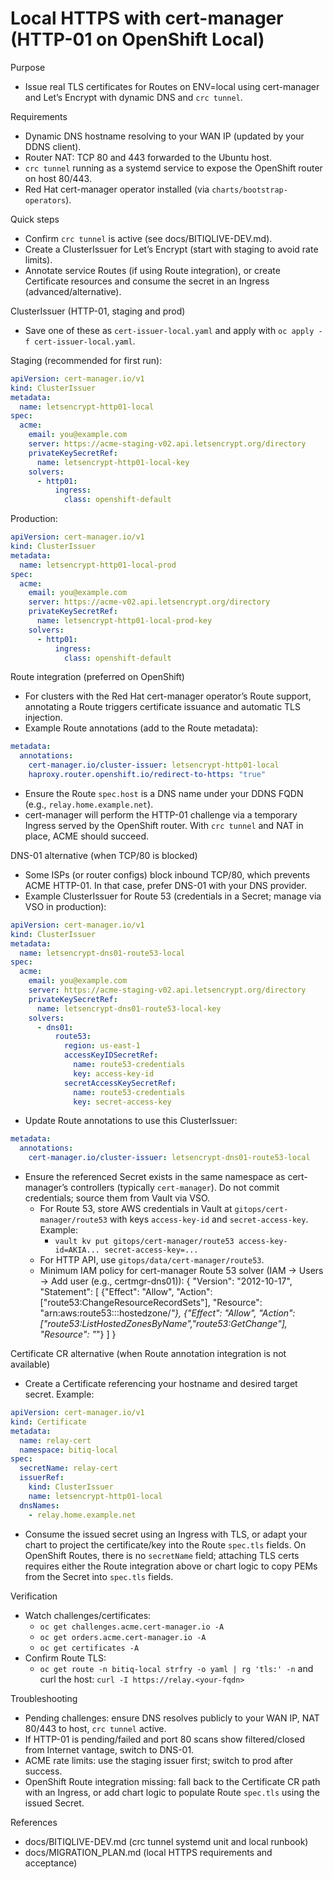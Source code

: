 # Local HTTPS with cert-manager (HTTP-01 on OpenShift Local)

Purpose
- Issue real TLS certificates for Routes on ENV=local using cert-manager and Let’s Encrypt with dynamic DNS and `crc tunnel`.

Requirements
- Dynamic DNS hostname resolving to your WAN IP (updated by your DDNS client).
- Router NAT: TCP 80 and 443 forwarded to the Ubuntu host.
- `crc tunnel` running as a systemd service to expose the OpenShift router on host 80/443.
- Red Hat cert-manager operator installed (via `charts/bootstrap-operators`).

Quick steps
- Confirm `crc tunnel` is active (see docs/BITIQLIVE-DEV.md).
- Create a ClusterIssuer for Let’s Encrypt (start with staging to avoid rate limits).
- Annotate service Routes (if using Route integration), or create Certificate resources and consume the secret in an Ingress (advanced/alternative).

ClusterIssuer (HTTP-01, staging and prod)
- Save one of these as `cert-issuer-local.yaml` and apply with `oc apply -f cert-issuer-local.yaml`.

Staging (recommended for first run):

```yaml
apiVersion: cert-manager.io/v1
kind: ClusterIssuer
metadata:
  name: letsencrypt-http01-local
spec:
  acme:
    email: you@example.com
    server: https://acme-staging-v02.api.letsencrypt.org/directory
    privateKeySecretRef:
      name: letsencrypt-http01-local-key
    solvers:
      - http01:
          ingress:
            class: openshift-default
```

Production:

```yaml
apiVersion: cert-manager.io/v1
kind: ClusterIssuer
metadata:
  name: letsencrypt-http01-local-prod
spec:
  acme:
    email: you@example.com
    server: https://acme-v02.api.letsencrypt.org/directory
    privateKeySecretRef:
      name: letsencrypt-http01-local-prod-key
    solvers:
      - http01:
          ingress:
            class: openshift-default
```

Route integration (preferred on OpenShift)
- For clusters with the Red Hat cert-manager operator’s Route support, annotating a Route triggers certificate issuance and automatic TLS injection.
- Example Route annotations (add to the Route metadata):

```yaml
metadata:
  annotations:
    cert-manager.io/cluster-issuer: letsencrypt-http01-local
    haproxy.router.openshift.io/redirect-to-https: "true"
```

- Ensure the Route `spec.host` is a DNS name under your DDNS FQDN (e.g., `relay.home.example.net`).
- cert-manager will perform the HTTP-01 challenge via a temporary Ingress served by the OpenShift router. With `crc tunnel` and NAT in place, ACME should succeed.

DNS-01 alternative (when TCP/80 is blocked)
- Some ISPs (or router configs) block inbound TCP/80, which prevents ACME HTTP-01. In that case, prefer DNS-01 with your DNS provider.
- Example ClusterIssuer for Route 53 (credentials in a Secret; manage via VSO in production):

```yaml
apiVersion: cert-manager.io/v1
kind: ClusterIssuer
metadata:
  name: letsencrypt-dns01-route53-local
spec:
  acme:
    email: you@example.com
    server: https://acme-staging-v02.api.letsencrypt.org/directory
    privateKeySecretRef:
      name: letsencrypt-dns01-route53-local-key
    solvers:
      - dns01:
          route53:
            region: us-east-1
            accessKeyIDSecretRef:
              name: route53-credentials
              key: access-key-id
            secretAccessKeySecretRef:
              name: route53-credentials
              key: secret-access-key
```

- Update Route annotations to use this ClusterIssuer:

```yaml
metadata:
  annotations:
    cert-manager.io/cluster-issuer: letsencrypt-dns01-route53-local
```

- Ensure the referenced Secret exists in the same namespace as cert-manager’s controllers (typically `cert-manager`). Do not commit credentials; source them from Vault via VSO.
  - For Route 53, store AWS credentials in Vault at `gitops/cert-manager/route53` with keys `access-key-id` and `secret-access-key`. Example:
    - `vault kv put gitops/cert-manager/route53 access-key-id=AKIA... secret-access-key=...`
  - For HTTP API, use `gitops/data/cert-manager/route53`.
  - Minimum IAM policy for cert-manager Route 53 solver (IAM → Users → Add user (e.g., certmgr-dns01)):
    {
      "Version": "2012-10-17",
      "Statement": [
        {"Effect": "Allow", "Action": ["route53:ChangeResourceRecordSets"], "Resource": "arn:aws:route53:::hostedzone/*"},
        {"Effect": "Allow", "Action": ["route53:ListHostedZonesByName","route53:GetChange"], "Resource": "*"}
      ]
    }

Certificate CR alternative (when Route annotation integration is not available)
- Create a Certificate referencing your hostname and desired target secret. Example:

```yaml
apiVersion: cert-manager.io/v1
kind: Certificate
metadata:
  name: relay-cert
  namespace: bitiq-local
spec:
  secretName: relay-cert
  issuerRef:
    kind: ClusterIssuer
    name: letsencrypt-http01-local
  dnsNames:
    - relay.home.example.net
```

- Consume the issued secret using an Ingress with TLS, or adapt your chart to project the certificate/key into the Route `spec.tls` fields. On OpenShift Routes, there is no `secretName` field; attaching TLS certs requires either the Route integration above or chart logic to copy PEMs from the Secret into `spec.tls` fields.

Verification
- Watch challenges/certificates:
  - `oc get challenges.acme.cert-manager.io -A`
  - `oc get orders.acme.cert-manager.io -A`
  - `oc get certificates -A`
- Confirm Route TLS:
  - `oc get route -n bitiq-local strfry -o yaml | rg 'tls:' -n` and curl the host: `curl -I https://relay.<your-fqdn>`

Troubleshooting
- Pending challenges: ensure DNS resolves publicly to your WAN IP, NAT 80/443 to host, `crc tunnel` active.
- If HTTP-01 is pending/failed and port 80 scans show filtered/closed from Internet vantage, switch to DNS-01.
- ACME rate limits: use the staging issuer first; switch to prod after success.
- OpenShift Route integration missing: fall back to the Certificate CR path with an Ingress, or add chart logic to populate Route `spec.tls` using the issued Secret.

References
- docs/BITIQLIVE-DEV.md (crc tunnel systemd unit and local runbook)
- docs/MIGRATION_PLAN.md (local HTTPS requirements and acceptance)

